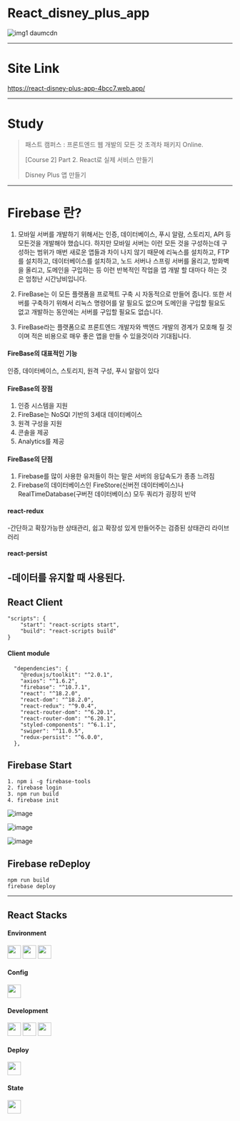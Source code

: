 
# React_disney_plus_app

![img1 daumcdn](https://github.com/mihye0924/react_context_app/assets/71968785/2570e3a5-ee43-42fb-86b8-da357be02d14) 

------------

# Site Link
https://react-disney-plus-app-4bcc7.web.app/

------------

# Study
> 패스트 캠퍼스 : 프론트엔드 웹 개발의 모든 것 초격차 패키지 Online.
>
> [Course 2] Part 2. React로 실제 서비스 만들기
> 
> Disney Plus 앱 만들기
>


--------------

# Firebase 란? 

1. 모바일 서버를 개발하기 위해서는 인증, 데이터베이스, 푸시 알람, 스토리지, API 등 모든것을 개발해야 했습니다. 하지만 모바일 서버는 이런 모든 것을 구성하는데 구성하는 범위가 매번 새로운 앱들과 차이 나지 않기 때문에 리눅스를 설치하고, FTP를 설치하고, 데이터베이스를 설치하고, 노드 서버나 스프링 서버를 올리고, 방화벽을 올리고, 도메인을 구입하는 등 이런 반복적인 작업을 앱 개발 할 대마다 하는 것은 엄청난 시간낭비입니다.

2. FireBase는 이 모든 플렛폼을 프로젝트 구축 시 자동적으로 만들어 줍니다. 또한 서버를 구축하기 위해서 리눅스 명령어를 알 필요도 없으며 도메인을 구입할 필요도 없고 개발하는 동안에는 서버를 구입할 필요도 없습니다. 

3. FireBase라는 플랫폼으로 프론트엔드 개발자와 백엔드 개발의 경계가 모호해 질 것이며 적은 비용으로 매우 좋은 앱을 만들 수 있을것이라 기대됩니다.
 
#### FireBase의 대표적인 기능
인증, 데이터베이스, 스토리지, 원격 구성, 푸시 알람이 있다

 
#### FireBase의 장점
1) 인증 시스템을 지원
2) FireBase는 NoSQl 기반의 3세대 데이터베이스
3) 원격 구성을 지원
4) 콘솔을 제공
5) Analytics를 제공

 
#### FireBase의 단점
1) Firebase를 많이 사용한 유저들이 하는 말은 서버의 응답속도가 종종 느려짐
2) Firebase의 데이터베이스인 FireStore(신버전 데이터베이스)나 RealTimeDatabase(구버전 데이터베이스) 모두 쿼리가 굉장히 빈약

#### react-redux 
-간단하고 확장가능한 상태관리, 쉽고 확장성 있게 만들어주는 검증된 상태관리 라이브러리

#### react-persist 
-데이터를 유지할 때 사용된다. 
------------

## React Client
```
"scripts": {
    "start": "react-scripts start",
    "build": "react-scripts build"
}
````

#### Client module
```
  "dependencies": { 
    "@reduxjs/toolkit": "^2.0.1",
    "axios": "^1.6.2",
    "firebase": "^10.7.1",
    "react": "^18.2.0",
    "react-dom": "^18.2.0",
    "react-redux": "^9.0.4",
    "react-router-dom": "^6.20.1",
    "react-router-dom": "^6.20.1",  
    "styled-components": "^6.1.1",
    "swiper": "^11.0.5",
    "redux-persist": "^6.0.0",
  },
``` 

## Firebase Start
```
1. npm i -g firebase-tools
2. firebase login 
3. npm run build  
4. firebase init
```

![image](https://github.com/mihye0924/react_disney_plus_app/assets/71968785/d75fb255-1d67-426f-ab31-e5137e87d605)

![image](https://github.com/mihye0924/react_disney_plus_app/assets/71968785/7eb9fdc8-e445-44b6-accc-abe0ab3d6b21)

![image](https://github.com/mihye0924/react_disney_plus_app/assets/71968785/b5da970b-b412-48bc-94e2-fa32b90982cf)

## Firebase reDeploy
```
npm run build
firebase deploy
```

------------
 
## React Stacks

#### Environment    
<img src="https://github.com/mihye0924/react_context_app/assets/71968785/6e825b86-c259-48c2-a272-4286e74d9798" width="30">
<img src="https://github.com/mihye0924/react_context_app/assets/71968785/557f00bf-2f5f-4bc9-9d63-10565250d6f9" width="30">
<img src="https://github.com/mihye0924/react_context_app/assets/71968785/64f67e8b-759f-4063-a3bc-29dc3918e44b" width="30"> 

#### Config
<img src="https://github.com/mihye0924/react_context_app/assets/71968785/64725c2b-af8d-4891-9ef1-f1068d1fd019" width="30">

#### Development
<img src="https://github.com/mihye0924/react_context_app/assets/71968785/d9784930-b259-4f5f-a941-568068f1d73d" width="30"> 
<img src="https://github.com/mihye0924/react_context_app/assets/71968785/4e1c1159-2dc7-421f-b247-f2d23a86c52f" width="30">
<img src="https://github.com/mihye0924/react_disney_plus_app/assets/71968785/a381898a-ae03-4f31-bb06-aa7966222f2f" width="30">

#### Deploy
<img src="https://github.com/mihye0924/react_disney_plus_app/assets/71968785/84f91610-17df-4716-97b7-75135d2f8d10" width="30"> 

#### State
<img src="https://github.com/mihye0924/react_disney_plus_app/assets/71968785/abedd57b-c426-40a4-8d82-05dd8a9b3e58" width="30"> 

